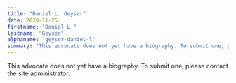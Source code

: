```yaml
---
title: "Daniel L. Geyser"
date: 2020-11-25
firstname: "Daniel L."
lastname: "Geyser"
alphaname: "geyser-daniel-l"
summary: "This advocate does not yet have a biography. To submit one, please contact the site administrator."
---
```

This advocate does not yet have a biography. To submit one, please contact the site administrator.

